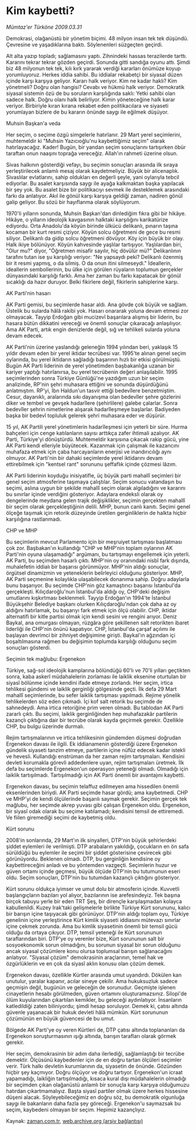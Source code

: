 # Kim kaybetti?

*Mümtaz'er Türköne 2009.03.31*

<tr><td class="metin" colspan="2" style="padding-top: 20px; padding-left: 5px; padding-right: 10px;">Demokrasi, olağanüstü bir yönetim biçimi. 48 milyon insan tek tek düşündü. Çevresine ve yaşadıklarına baktı. Söylenenleri süzgeçten geçirdi.</td></tr><tr><td class="metin" colspan="2" style="padding-top: 20px; padding-left: 5px; padding-right: 10px;"><p> Alt alta yazıp topladı; sağlamasını yaptı. Zihnindeki hassas terazilerde tarttı. Kararını tekrar tekrar gözden geçirdi. Sonunda gitti sandığa oyunu attı. Şimdi biz 48 milyonun tek tek, kılı kırk yararak verdiği kararları önümüze koyup yorumluyoruz. Herkes iddia sahibi. Bu iddialar rekabetçi bir siyasal düzen içinde karşı karşıya geliyor. Kararı halk veriyor. Kim ne kadar haklı? Kim yönetmeli? Doğru olan hangisi? Cevabı ve hükmü halk veriyor. Demokratik siyasal sistemin özü de bu soruların karşılığında saklı: Yetki sahibi olan sadece halk. Doğru olanı halk belirliyor. Kimin yöneteceğine halk karar veriyor. Birbiriyle kıran kırana rekabet eden politikacılara ve siyaseti yorumlayan bizlere de bu kararın önünde saygı ile eğilmek düşüyor.
<p>Muhsin Başkan'a veda
<p>Her seçim, o seçime özgü simgelerle hatırlanır. 29 Mart yerel seçimlerini, muhtemeldir ki "Muhsin Yazıcıoğlu'nu kaybettiğimiz seçim" olarak hatırlayacağız. Kader! Bugün, bir yandan seçim sonuçlarını tartışırken öbür taraftan onun naaşını toprağa vereceğiz. Allah'ın rahmeti üzerine olsun.
<p>Sivas halkının gösterdiği vefayı, bu seçimin sonuçları arasında ilk sıraya yerleştirilecek anlamlı mesaj olarak kaydetmeliyiz. Büyük bir alicenaplık. Sivaslılar evlatlarını, sahip oldukları en değerli şeyle, yani oylarıyla tebcil ediyorlar. Bu asalet karşısında saygı ile ayağa kalkmaktan başka yapılacak bir şey yok. Bu asalet bize bir politikacıyı sevmek ile desteklemek arasındaki farkı da anlatıyor. Akıl ile gönül karşı karşıya geldiği zaman, nadiren gönül galip geliyor. Bu sözü bir hayıflanma olarak söylüyorum.
<p>1970'li yılların sonunda, Muhsin Başkan'dan dinlediğim fıkra gibi bir hikâye. Hikâye, o yılların ideolojik kavgasının halktaki karşılığını karikatürize ediyordu. Orta Anadolu'da köyün birinde ülkücü delikanlı, pınarın taşına kocaman bir kurt resmi çiziyor. Köyün solcu öğretmeni de gece bu resmi siliyor. Delikanlı da gidip solcu öğretmeni dövüyor. Köy için büyük bir olay. Halk ikiye bölünüyor. Köyün kahvesinde yaşlılar tartışıyor. Yaşlılardan biri, "Olur mu?" diyor, "Öğretmen misafir sayılır, hiç dövülür mü?" Delikanlının tarafını tutan ise şu karşılığı veriyor: "Ne yapsaydı peki? Delikanlı özenmiş bir it resmi yapmış, o da silmiş. O da onun itini silmeseydi." İdeallerin, ideallerin sembollerinin, bu ülke için görülen rüyaların toplumun gerçekler dünyasındaki karşılığı farklı. Ama her zaman bu farkı kapatacak bir gönül sıcaklığı da hazır duruyor. Belki fikirlere değil, fikirlerin sahiplerine karşı.
<p>AK Parti'nin hasarı
<p>AK Parti gemisi, bu seçimlerde hasar aldı. Ana gövde çok büyük ve sağlam. Üstelik bu sularda hâlâ rakibi yok. Hasarı onararak yoluna devam etmesi zor olmayacak. Tayyip Erdoğan gibi mucizevî başarılara alışmış bir liderin, bu hasara bütün dikkatini vereceği ve önemli sonuçlar çıkaracağı anlaşılıyor. Ama AK Parti, artık engin denizlerde değil, sığ ve tehlikeli sularda yoluna devam edecek.
<p>AK Parti'nin üzerine yaslandığı geleneğin 1994 yılından beri, yaklaşık 15 yıldır devam eden bir yerel iktidar tecrübesi var. 1995'te alınan genel seçim oylarında, bu yerel iktidarın sağladığı başarının hızlı bir etkisi görülmüştü. Bugün AK Parti liderinin de yerel yönetimden başbakanlığa uzanan bir kariyer yaptığı hatırlanırsa, bu yerel tecrübenin değeri anlaşılabilir. 1995 seçimlerinden sonra Türkiye Günlüğü'ne yazdığım uzun bir seçim analizinde, RP'nin şehri muhasara ettiğini ve sonunda düşürdüğünü anlatmıştım. RP'yi, İbn Haldun'un tasvir ettiği bedevîlere benzetmiştim. Cesur, dayanıklı, aralarında sıkı dayanışma olan bedevîler şehre gözlerini diker ve tembel ve gevşek hadarîlere (şehirlilere) galebe çalarlar. Sonra bedevîler şehrin nimetlerine alışarak hadarîleşmeye başlarlar. Badiyeden başka bir bedevî topluluk gelerek şehri muhasara eder ve düşürür.
<p>15 yıl, AK Partili yerel yönetimlerin hadarîleşmesi için yeterli bir süre. Hurma bahçeleri için cenge katılanların sayısı arttıkça zafer ihtimali azalıyor. AK Parti, Türkiye'yi dönüştürdü. Muhtemeldir karşısına çıkacak rakip gücü, yine AK Parti kendi elleriyle büyütecek. Kazanmak için çalışmak ile kazancını muhafaza etmek için çaba harcayanların enerjisi ve inandırıcılığı aynı olmuyor. AK Parti'nin bir dahaki seçimlerde yerel iktidarını devam ettirebilmek için "kentsel rant" sorununu şeffaflık içinde çözmesi lâzım.
<p>AK Parti liderinin koyduğu inisiyatifle, üç büyük parti mahallî seçimleri bir genel seçim atmosferine taşımaya çalıştılar. Seçim sonucu vatandaşın bu seçimi, aslına uygun bir şekilde mahallî seçim olarak algıladığını ve kararını bu sınırlar içinde verdiğini gösteriyor. Adaylara endeksli olarak oy dengelerinde meydana gelen trajik değişiklikler, seçimin gerçekten mahallî bir seçim olarak gerçekleştiğinin delili. MHP, bunun canlı kanıtı. Seçimi genel ölçeğe taşımak için retorik düzeyinde üretilen gerginliklerin de halkta hiçbir karşılığına rastlanmadı.
<p>CHP ve MHP
<p>Bu seçimlerin mevcut Parlamento için bir meşruiyet tartışması başlatması çok zor. Başbakan'ın kullandığı "CHP ve MHP'nin toplam oylarının AK Parti'nin oyuna ulaşamadığı" argümanı, bu tartışmayı engellemek için yeterli. AK Parti, bu seçimden hasarlı çıktı. MHP'nin oy oranındaki nisbî fark dışında, muhalefetin iddialı bir başarısı görünmüyor. MHP'nin aldığı sonuçlar, örgütsel dinamizmin ve yeteneklerin belirleyici olduğunu gösteriyor. MHP, AK Parti seçmenine kolaylıkla ulaşabilecek donanıma sahip. Doğru adaylarla bunu başarıyor. Bu seçimde CHP'nin göz kamaştırıcı başarısı İstanbul'da gerçekleşti. Kılıçdaroğlu'nun İstanbul'da aldığı oy, CHP'deki değişim umutlarını kışkırtması beklenmeli. Tayyip Erdoğan'ın 1994'te İstanbul Büyükşehir Belediye başkanı olurken Kılıçdaroğlu'ndan çok daha az oy aldığını hatırlamak, bu başarıyı fark etmek için ölçü olabilir. CHP, iktidar alternatifi bir kitle partisi olmak için kendi sesini ve rengini arıyor. Deniz Baykal, ana omurgası olmayan, rüzgâra göre şekillenen salt retorikten ibaret liderliği ile CHP'nin önünü kapatıyor. CHP, İstanbul'da çarşaf açılımı ile başlayan devrimci bir zihniyet değişimine girişti. Baykal'ın ağzından içi boşaltılmasına rağmen bu değişimin toplumda karşılığı olduğunu seçim sonuçları gösterdi.
<p>Seçimin tek mağlubu: Ergenekon
<p>Türkiye, sağ-sol ideolojik kamplarına bölündüğü 60'lı ve 70'li yılları geçtikten sonra, kaba askerî müdahalelerin zorlaması ile laiklik eksenine oturtulan bir siyasî bölünme içinde kendini ifade etmeye zorlandı. Her seçim, irtica tehlikesi gündemi ve laiklik gerginliği gölgesinde geçti. İlk defa 29 Mart mahallî seçimlerinde, bu sefer laiklik tartışması yapılmadı. Rejime yönelik tehlikelerden söz eden çıkmadı. İçi kof salt retorik bu seçimde de sahnedeydi. Ama irtica retoriğine prim veren olmadı. Bu tablodan AK Parti zararlı çıktı. Bu seçimi, laiklik gerginliğinden hep muhafazakâr partilerin kazançlı çıktığına dair bir tecrübe olarak kayda geçirmek gerekir. Özellikle CHP, bu bulgu üzerinde durmalı.
<p>Rejim tartışmalarının ve irtica tehlikesinin gündemden düşmesi doğrudan Ergenekon davası ile ilgili. Ek iddianamenin gösterdiği üzere Ergenekon gündelik siyaseti tanzim etmeye, partilerin içine nüfûz edecek kadar istekli ve hevesli. Kullandığı enstrüman da her zaman rejim tartışmaları. Kendisini devleti korumakla görevli addedenlere uyan, rejim tartışmaları üretmek. İlk defa bu seçimlerde Ergenekon'un operasyon yeteneği olmadı. Olmadığı için laiklik tartışılmadı. Tartışılmadığı için AK Parti önemli bir avantajını kaybetti.
<p>Ergenekon davası, bu seçimin telaffuz edilmeyen ama hissedilen önemli eksenlerinden biriydi. AK Parti seçimde hasar gördü; ama kaybetmedi. CHP ve MHP'yi de kendi ölçülerinde başarılı saymak gerekir. Seçimin gerçek tek mağlubu, her seçimde akrep yuvası gibi çalışan Ergenekon oldu. Ergenekon, bir siyasî odak olarak bu seçime katılamadı; kendisini temsil de ettiremedi. Ve fiilen giremediği seçimi de kaybetmiş oldu.
<p>Kürt sorunu
<p>2008'in sonlarında, 29 Mart'ın ilk sinyalleri, DTP'nin büyük şehirlerdeki şiddet eylemleri ile verilmişti. DTP arabaların yakıldığı, çocukların en ön safa sürüldüğü bu eylemler ile seçimi bir şiddet gösterisine çevirecek gibi görünüyordu. Beklenen olmadı. DTP, bu gerginliğin kendisine oy kaybettireceğini anladı ve bu yöntemden vazgeçti. Seçimlerin huzur ve güven ortamı içinde geçmesi, büyük ölçüde DTP'nin bu tutumunun eseri oldu. Seçim sonuçları, DTP'nin bu tutumdan kazançlı çıktığını gösteriyor.
<p>Kürt sorunu oldukça iyimser ve umut dolu bir atmosferin içinde. Kuvvetli başlangıçların bazıları yol alıyor, bazılarının ise arefesindeyiz. Tek başına birçok tabuyu yerle bir eden TRT Şeş, bir dirençle karşılaşmadan kolayca kabullenildi. Kuzey Irak'taki gelişmelerle birlikte Türkiye Kürt sorununu, kalıcı bir barışın içine taşıyacak gibi görünüyor. DTP'nin aldığı toplam oyu, Türkiye genelinin içine yerleştirince Kürt kimlik siyaseti iddiasını mütevazı sınırlar içine çekmek zorunda. Ama bu kimlik siyasetinin önemli bir temsil gücü olduğu da ortaya çıkıyor. DTP, temsil yeteneği ile Kürt sorununun taraflarından biri. DTP'ye oy verenler bize, Kürt sorununun salt bir sosyoekonomik sorun olmadığını, bu sorunun siyasal bir sorun olduğunu ancak siyasal çözümlere konu olursa toplumsal barışın sağlanacağını anlatıyor. "Siyasal çözüm" demokrasinin araçlarının, temel hak ve özgürlüklerin ve en çok da siyasî aklın konusu olan çözüm demek.
<p>Ergenekon davası, özellikle Kürtler arasında umut uyandırdı. Dökülen kan unutulur, yaralar kapanır, acılar sineye çekilir. Ama hukuksuzluk sadece geçmişin değil, bugünün ve geleceğin de sorunudur. Geçmişte işlenen cinayetlerin hesabı görülmeden, güven ortamını oluşturamazsınız. Silopi'de ölüm kuyularından çıkartılan kemikler, bu geleceği aydınlatıyor. İnsanların katledildiği zaten biliniyordu; şimdi hesap soruluyor. Demek ki, çatısı altında güvenle yaşanacak bir hukuk devleti hâlâ mümkün. Kürt sorununun çözümünün en büyük güvencesi de bu umut.
<p>Bölgede AK Parti'ye oy veren Kürtleri de, DTP çatısı altında toplananları da Ergenekon soruşturmasının ışığı altında, barışın tarafları olarak görmek gerekir.
<p>Her seçim, demokrasinin bir adım daha ilerlediği, sağlamlaştığı bir tecrübe demektir. Ölçüsünü kaybedenler için de en doğru tartan ölçüleri seçimler verir. Türk halkı devletin kurumlarının da, siyasetin de önünde. Gözünden hiçbir şey kaçmıyor. Doğru ölçüyor ve doğru tartıyor. Ergenekon'un icraat yapamadığı, laikliğin tartışılmadığı, kısaca kural dışı müdahalelerin olmadığı bir seçimden çıkan olağanüstü anlamlı bir sonuçla karşı karşıya olduğumuzu hatırdan çıkartmamalıyız. Başta siyasî partiler olmak üzere herkes hissesine düşeni alacak. Söyleyebileceğimiz en doğru söz, bu demokratik olgunluğa saygı ile bakanların daha fazla şey göreceği. Ergenekon'u saymazsak bu seçim, kaybedeni olmayan bir seçim. Hepimiz kazançlıyız.<br/></p></p></p></p></p></p></p></p></p></p></p></p></p></p></p></p></p></p></p></p></p></p></td></tr>

Kaynak: [zaman.com.tr](http://zaman.com.tr/yazar.do?yazino=832003), [web.archive.org (arşiv bağlantısı)](http://web.archive.org/web/20090403022111/http://www.zaman.com.tr:80/yazar.do?yazino=832003)

